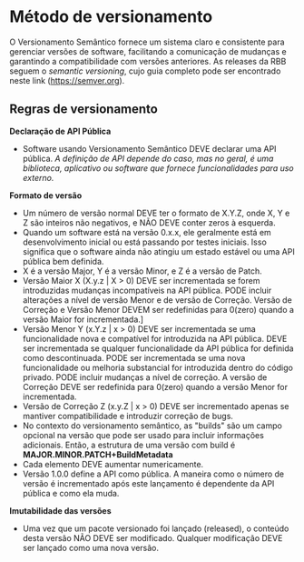 # Método de versionamento 

O Versionamento Semântico fornece um sistema claro e consistente para gerenciar versões de software, facilitando a comunicação de mudanças e garantindo a compatibilidade com versões anteriores. As releases da RBB seguem o _semantic versioning_, cujo guia completo pode ser encontrado neste link (https://semver.org). 


## Regras de versionamento

**Declaração de API Pública**
* Software usando Versionamento Semântico DEVE declarar uma API pública. _A definição de API depende do caso, mas no geral, é uma biblioteca, aplicativo ou software que fornece funcionalidades para uso externo._

**Formato de versão**
* Um número de versão normal DEVE ter o formato de X.Y.Z, onde X, Y e Z são inteiros não negativos, e NÃO DEVE conter zeros à esquerda.
* Quando um software está na versão 0.x.x, ele geralmente está em desenvolvimento inicial ou está passando por testes iniciais. Isso significa que o software ainda não atingiu um estado estável ou uma API pública bem definida.
* X é a versão Major, Y é a versão Minor, e Z é a versão de Patch. 
* Versão Maior X (X.y.z | X > 0) DEVE ser incrementada se forem introduzidas mudanças incompatíveis na API pública. PODE incluir alterações a nível de versão Menor e de versão de Correção. Versão de Correção e Versão Menor DEVEM ser redefinidas para 0(zero) quando a versão Maior for incrementada.]
* Versão Menor Y (x.Y.z | x > 0) DEVE ser incrementada se uma funcionalidade nova e compatível for introduzida na API pública. DEVE ser incrementada se qualquer funcionalidade da API pública for definida como descontinuada. PODE ser incrementada se uma nova funcionalidade ou melhoria substancial for introduzida dentro do código privado. PODE incluir mudanças a nível de correção. A versão de Correção DEVE ser redefinida para 0(zero) quando a versão Menor for incrementada.
* Versão de Correção Z (x.y.Z | x > 0) DEVE ser incrementado apenas se mantiver compatibilidade e introduzir correção de bugs.
* No contexto do versionamento semântico, as "builds" são um campo opcional na versão que pode ser usado para incluir informações adicionais. Então, a estrutura de uma versão com build é **MAJOR.MINOR.PATCH+BuildMetadata**
* Cada elemento DEVE aumentar numericamente.
* Versão 1.0.0 define a API como pública. A maneira como o número de versão é incrementado após este lançamento é dependente da API pública e como ela muda.



**Imutabilidade das versões**
* Uma vez que um pacote versionado foi lançado (released), o conteúdo desta versão NÃO DEVE ser modificado. Qualquer modificação DEVE ser lançado como uma nova versão.



 
